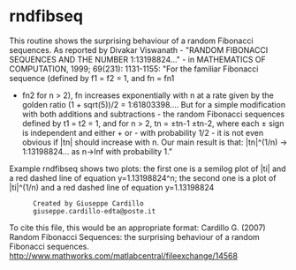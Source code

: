 # rndfibseq
This routine shows the surprising behaviour of a random Fibonacci sequences.
As reported by Divakar Viswanath - "RANDOM FIBONACCI SEQUENCES
AND THE NUMBER 1:13198824..." - in MATHEMATICS OF COMPUTATION, 1999;
69(231): 1131-1155:
"For the familiar Fibonacci sequence (defined by f1 = f2 = 1, and fn = fn1
+ fn2 for n > 2), fn increases exponentially with n at a rate given by the
golden ratio (1 + sqrt(5))/2 = 1:61803398.... But for a simple
modification with both additions and subtractions - the random Fibonacci
sequences defined by t1 = t2 = 1, and for n > 2, tn = ±tn-1 ±tn-2, where
each ± sign is independent and either + or - with probability 1/2 - it is
not even obvious if |tn| should increase with n. Our main result is that:
|tn|^(1/n) -> 1:13198824... as n->Inf 
with probability 1."

Example rndfibseq shows two plots:
the first one is a semilog plot of |ti| and a red dashed line of equation
y=1.13198824^n;
the second one is a plot of |ti|^(1/n) and a red dashed line of equation
y=1.13198824

          Created by Giuseppe Cardillo
          giuseppe.cardillo-edta@poste.it

To cite this file, this would be an appropriate format:
Cardillo G. (2007) Random Fibonacci Sequences: the surprising behaviour
of a random Fibonacci sequences. 
http://www.mathworks.com/matlabcentral/fileexchange/14568

